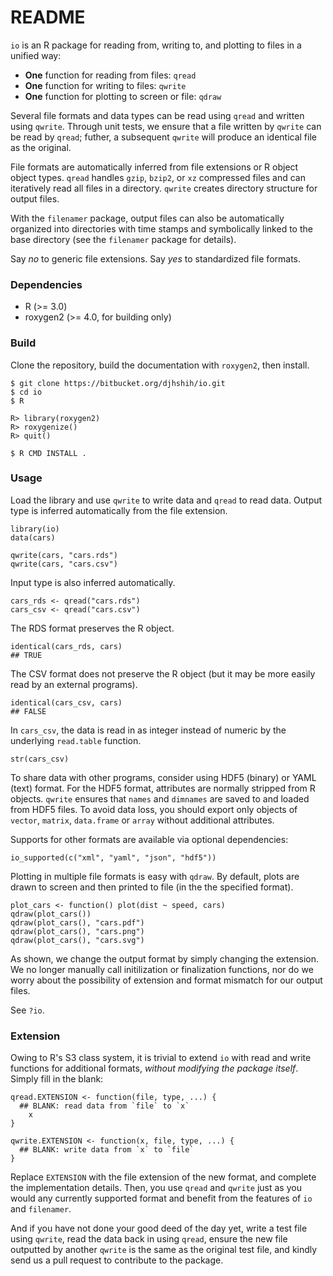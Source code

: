 # README #

`io` is an R package for reading from, writing to, and plotting to files 
in a unified way:

- **One** function for reading from files: `qread`
- **One** function for writing to files: `qwrite`
- **One** function for plotting to screen or file: `qdraw`

Several file formats and data types can be read using `qread` and written using
`qwrite`. Through unit tests, we ensure that a file written by `qwrite` can be
read by `qread`; futher, a subsequent `qwrite` will produce an identical file
as the original.

File formats are automatically inferred from file extensions or R object
object types. `qread` handles `gzip`, `bzip2`, or `xz` compressed files and 
can iteratively read all files in a directory. `qwrite` creates directory structure for output files.

With the `filenamer` package, output files can also be automatically organized
into directories with time stamps and symbolically linked to the base
directory (see the `filenamer` package for details).

Say *no* to generic file extensions. Say *yes* to standardized file formats.

### Dependencies ###

* R (>= 3.0)
* roxygen2 (>= 4.0, for building only)

### Build ###

Clone the repository, build the documentation with `roxygen2`, then install.

    $ git clone https://bitbucket.org/djhshih/io.git
    $ cd io
    $ R

    R> library(roxygen2)
    R> roxygenize()
    R> quit()

    $ R CMD INSTALL .

### Usage ###

Load the library and use `qwrite` to write data and `qread` to read data.
Output type is inferred automatically from the file extension.

    library(io)
    data(cars)

    qwrite(cars, "cars.rds")
    qwrite(cars, "cars.csv")
    
Input type is also inferred automatically.

    cars_rds <- qread("cars.rds")
    cars_csv <- qread("cars.csv")
    
The RDS format preserves the R object.

    identical(cars_rds, cars)
    ## TRUE
    
The CSV format does not preserve the R object (but it may be more easily 
read by an external programs).

    identical(cars_csv, cars)
    ## FALSE
    
In `cars_csv`, the data is read in as integer instead of numeric by the 
underlying `read.table` function.

    str(cars_csv)

To share data with other programs, consider using HDF5 (binary) or YAML
(text) format. For the HDF5 format, attributes are normally stripped from
R objects. `qwrite` ensures that `names` and `dimnames` are saved to and loaded 
from HDF5 files. To avoid data loss, you should export only objects of 
`vector`, `matrix`, `data.frame` or `array` without additional attributes.
    
Supports for other formats are available via optional dependencies:

    io_supported(c("xml", "yaml", "json", "hdf5"))

Plotting in multiple file formats is easy with `qdraw`.
By default, plots are drawn to screen and then printed to file (in the
the specified format).

    plot_cars <- function() plot(dist ~ speed, cars)
    qdraw(plot_cars())
    qdraw(plot_cars(), "cars.pdf")
    qdraw(plot_cars(), "cars.png")
    qdraw(plot_cars(), "cars.svg")

As shown, we change the output format by simply changing the extension.
We no longer manually call initilization or finalization functions,
nor do we worry about the possibility of extension and format mismatch for 
our output files.

See `?io`.

### Extension ###

Owing to R's S3 class system, it is trivial to extend `io` with
read and write functions for additional formats, *without modifying the
package itself*. Simply fill in the blank:

    qread.EXTENSION <- function(file, type, ...) {
      ## BLANK: read data from `file` to `x`
	    x
    }

    qwrite.EXTENSION <- function(x, file, type, ...) {
      ## BLANK: write data from `x` to `file`
    }

Replace `EXTENSION` with the file extension of the new format, and complete
the implementation details. Then, you use `qread` and `qwrite` just as you
would any currently supported format and benefit from the features of
`io` and `filenamer`.

And if you have not done your good deed of the day yet, write a test file
using `qwrite`, read the data back in using `qread`, ensure the new file
outputted by another `qwrite` is the same as the original test file, and kindly
send us a pull request to contribute to the package.

